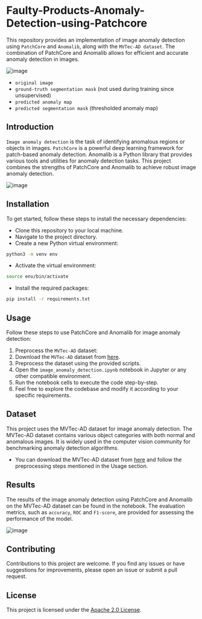 # Faulty-Products-Anomaly-Detection-using-Patchcore
This repository provides an implementation of image anomaly detection using `PatchCore` and `Anomalib`, along with the `MVTec-AD dataset`. The combination of PatchCore and Anomalib allows for efficient and accurate anomaly detection in images.

![image](https://github.com/Basel-anaya/Faulty-Products-Anomaly-Detection-using-Patchcore/assets/81964452/cd40118c-3b65-4230-8bda-272ba7c9f701)

* `original image`
* `ground-truth segmentation mask` (not used during training since unsupervised)
* `predicted anomaly map`
* `predicted segmentation mask` (thresholded anomaly map)

## Introduction
`Image anomaly detection` is the task of identifying anomalous regions or objects in images. `PatchCore` is a powerful deep learning framework for patch-based anomaly detection. Anomalib is a Python library that provides various tools and utilities for anomaly detection tasks. This project combines the strengths of PatchCore and Anomalib to achieve robust image anomaly detection.

![image](https://github.com/Basel-anaya/Faulty-Products-Anomaly-Detection-using-Patchcore/assets/81964452/3da099f7-d19d-4e33-9ecb-487472389e5e)

## Installation
To get started, follow these steps to install the necessary dependencies:

* Clone this repository to your local machine.
* Navigate to the project directory.
* Create a new Python virtual environment:
```bash
python3 -m venv env
```
* Activate the virtual environment:
```bash
source env/bin/activate
```
* Install the required packages:
```bash
pip install -r requirements.txt
```

## Usage
Follow these steps to use PatchCore and Anomalib for image anomaly detection:

1. Preprocess the `MVTec-AD` dataset:
2. Download the `MVTec-AD` dataset from [here](https://www.mvtec.com/company/research/datasets/mvtec-ad/).
3. Preprocess the dataset using the provided scripts.
4. Open the `image_anomaly_detection.ipynb` notebook in Jupyter or any other compatible environment.
5. Run the notebook cells to execute the code step-by-step.
6. Feel free to explore the codebase and modify it according to your specific requirements.

## Dataset
This project uses the MVTec-AD dataset for image anomaly detection. The MVTec-AD dataset contains various object categories with both normal and anomalous images. It is widely used in the computer vision community for benchmarking anomaly detection algorithms.

* You can download the MVTec-AD dataset from [here](https://www.mvtec.com/company/research/datasets/mvtec-ad/) and follow the preprocessing steps mentioned in the Usage section.

## Results
The results of the image anomaly detection using PatchCore and Anomalib on the MVTec-AD dataset can be found in the notebook. The evaluation metrics, such as `accuracy`, `ROC` and `F1-score`, are provided for assessing the performance of the model.

![image](https://github.com/Basel-anaya/Faulty-Products-Anomaly-Detection-using-Patchcore/assets/81964452/7a09a08f-874a-4048-9712-0e9b8c4b8257)

## Contributing
Contributions to this project are welcome. If you find any issues or have suggestions for improvements, please open an issue or submit a pull request.

## License
This project is licensed under the [Apache 2.0 License](LICENSE).
